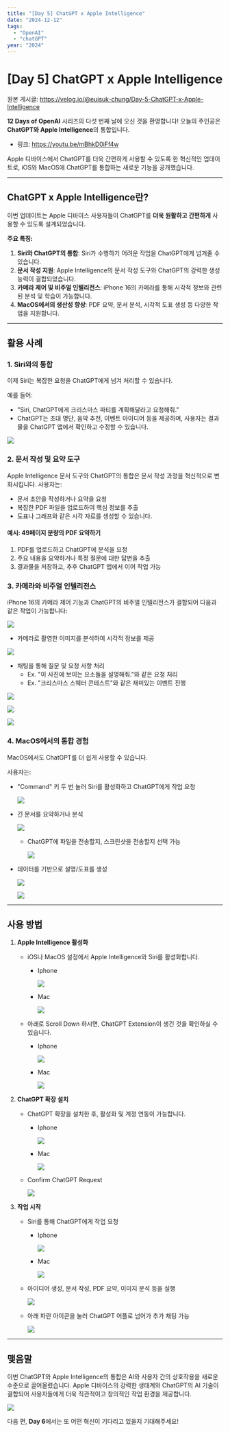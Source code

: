 ```yaml
---
title: "[Day 5] ChatGPT x Apple Intelligence"
date: "2024-12-12"
tags:
  - "OpenAI"
  - "chatGPT"
year: "2024"
---
```


# [Day 5] ChatGPT x Apple Intelligence

원본 게시글: https://velog.io/@euisuk-chung/Day-5-ChatGPT-x-Apple-Intelligence



**12 Days of OpenAI** 시리즈의 다섯 번째 날에 오신 것을 환영합니다! 오늘의 주인공은 **ChatGPT와 Apple Intelligence**의 통합입니다.

* 링크: <https://youtu.be/mBhkD0iFf4w>

Apple 디바이스에서 ChatGPT를 더욱 간편하게 사용할 수 있도록 한 혁신적인 업데이트로, iOS와 MacOS에 ChatGPT를 통합하는 새로운 기능을 공개했습니다.

---

**ChatGPT x Apple Intelligence란?**
----------------------------------

이번 업데이트는 Apple 디바이스 사용자들이 ChatGPT를 **더욱 원활하고 간편하게** 사용할 수 있도록 설계되었습니다.

**주요 특징:**

1. **Siri와 ChatGPT의 통합**: Siri가 수행하기 어려운 작업을 ChatGPT에게 넘겨줄 수 있습니다.
2. **문서 작성 지원**: Apple Intelligence의 문서 작성 도구와 ChatGPT의 강력한 생성 능력이 결합되었습니다.
3. **카메라 제어 및 비주얼 인텔리전스**: iPhone 16의 카메라를 통해 시각적 정보와 관련된 분석 및 학습이 가능합니다.
4. **MacOS에서의 생산성 향상**: PDF 요약, 문서 분석, 시각적 도표 생성 등 다양한 작업을 지원합니다.

---

**활용 사례**
---------

### **1. Siri와의 통합**

이제 Siri는 복잡한 요청을 ChatGPT에게 넘겨 처리할 수 있습니다.

예를 들어:

* "Siri, ChatGPT에게 크리스마스 파티를 계획해달라고 요청해줘."
* ChatGPT는 초대 명단, 음악 추천, 이벤트 아이디어 등을 제공하며, 사용자는 결과물을 ChatGPT 앱에서 확인하고 수정할 수 있습니다.

![](https://velog.velcdn.com/images/euisuk-chung/post/07b2445c-7765-4dfb-95ee-a85962cdf60f/image.png)

### **2. 문서 작성 및 요약 도구**

Apple Intelligence 문서 도구와 ChatGPT의 통합은 문서 작성 과정을 혁신적으로 변화시킵니다. 사용자는:

* 문서 초안을 작성하거나 요약을 요청
* 복잡한 PDF 파일을 업로드하여 핵심 정보를 추출
* 도표나 그래프와 같은 시각 자료를 생성할 수 있습니다.

#### 예시: 49페이지 분량의 PDF 요약하기

1. PDF를 업로드하고 ChatGPT에 분석을 요청
2. 주요 내용을 요약하거나 특정 질문에 대한 답변을 추출
3. 결과물을 저장하고, 추후 ChatGPT 앱에서 이어 작업 가능

### **3. 카메라와 비주얼 인텔리전스**

iPhone 16의 카메라 제어 기능과 ChatGPT의 비주얼 인텔리전스가 결합되어 다음과 같은 작업이 가능합니다:

![](https://velog.velcdn.com/images/euisuk-chung/post/4d6f2ed1-ca92-426e-9b28-3c71f2a6193b/image.png)

* 카메라로 촬영한 이미지를 분석하여 시각적 정보를 제공

![](https://velog.velcdn.com/images/euisuk-chung/post/2e098e4b-3a84-4931-aa95-c262594d9ec2/image.png)

* 채팅을 통해 질문 및 요청 사항 처리
  + Ex. "이 사진에 보이는 요소들을 설명해줘."와 같은 요청 처리
  + Ex. "크리스마스 스웨터 콘테스트"와 같은 재미있는 이벤트 진행

![](https://velog.velcdn.com/images/euisuk-chung/post/57920f45-7d81-480f-87cb-74c21408bb52/image.png)

![](https://velog.velcdn.com/images/euisuk-chung/post/f390bb1d-dac9-4121-9283-2aebb6ed8d6e/image.png)

![](https://velog.velcdn.com/images/euisuk-chung/post/e524fdd6-fdfb-4bb5-b479-5c26545e7c74/image.png)

### **4. MacOS에서의 통합 경험**

MacOS에서도 ChatGPT를 더 쉽게 사용할 수 있습니다.

사용자는:

* "Command" 키 두 번 눌러 Siri를 활성화하고 ChatGPT에게 작업 요청  
  
  ![](https://velog.velcdn.com/images/euisuk-chung/post/91a07804-2284-4573-bb24-48eae5e37864/image.png)
* 긴 문서를 요약하거나 분석  
  
  ![](https://velog.velcdn.com/images/euisuk-chung/post/5db6e880-265c-4652-8057-e9247151537e/image.png)
  
  + ChatGPT에 파일을 전송할지, 스크린샷을 전송할지 선택 가능  
    
    ![](https://velog.velcdn.com/images/euisuk-chung/post/89b931d2-990e-4943-a1be-8213375e5c2d/image.png)
* 데이터를 기반으로 설명/도표를 생성  
  
  ![](https://velog.velcdn.com/images/euisuk-chung/post/b54aa7db-7f6b-4bc9-8613-1f54631b52e8/image.png)  
  
  ![](https://velog.velcdn.com/images/euisuk-chung/post/df34bb5e-bbec-40c0-a37f-69c2514bad43/image.png)

---

**사용 방법**
---------

1. **Apple Intelligence 활성화**
   
   * iOS나 MacOS 설정에서 Apple Intelligence와 Siri를 활성화합니다.
     
     + Iphone  
       
       ![](https://velog.velcdn.com/images/euisuk-chung/post/ec841f87-03d5-4ebc-8ea5-118d9fc2d4dd/image.png)
     + Mac  
       
       ![](https://velog.velcdn.com/images/euisuk-chung/post/4b564156-8913-4080-8d79-f29d3c7ee19c/image.png)
   * 아래로 Scroll Down 하시면, ChatGPT Extension이 생긴 것을 확인하실 수 있습니다.
     
     + Iphone  
       
       ![](https://velog.velcdn.com/images/euisuk-chung/post/0f349203-25a6-4a31-9cca-ef0c081c96a2/image.png)
     + Mac  
       
       ![](https://velog.velcdn.com/images/euisuk-chung/post/1b79f564-67e1-4738-a998-7d8cc857a65e/image.png)
2. **ChatGPT 확장 설치**
   
   * ChatGPT 확장을 설치한 후, 활성화 및 계정 연동이 가능합니다.
     
     + Iphone  
       
       ![](https://velog.velcdn.com/images/euisuk-chung/post/14ccbf0c-5f56-4b61-8e21-af45aab67621/image.png)
     + Mac  
       
       ![](https://velog.velcdn.com/images/euisuk-chung/post/838f8389-b7de-4fe2-963f-93968b060415/image.png)
   * Confirm ChatGPT Request  
     
     ![](https://velog.velcdn.com/images/euisuk-chung/post/b6595612-c8c5-4b4a-bc5b-edfecfbcc395/image.png)

3. **작업 시작**
   
   * Siri를 통해 ChatGPT에게 작업 요청
     
     + Iphone  
       
       ![](https://velog.velcdn.com/images/euisuk-chung/post/07b2445c-7765-4dfb-95ee-a85962cdf60f/image.png)
     + Mac  
       
       ![](https://velog.velcdn.com/images/euisuk-chung/post/58d8187e-2de4-426d-88cd-eda9b8f78e6c/image.png)
   * 아이디어 생성, 문서 작성, PDF 요약, 이미지 분석 등을 실행  
     
     ![](https://velog.velcdn.com/images/euisuk-chung/post/8a8c8410-79c7-45a8-9c8c-e63a4e9d1faa/image.png)
   * 아래 파란 아이콘을 눌러 ChatGPT 어플로 넘어가 추가 채팅 가능  
     
     ![](https://velog.velcdn.com/images/euisuk-chung/post/bc9968d9-4f12-4c07-924e-156f256d0bc0/image.png)

---

**맺음말**
-------

이번 ChatGPT와 Apple Intelligence의 통합은 AI와 사용자 간의 상호작용을 새로운 수준으로 끌어올렸습니다. Apple 디바이스의 강력한 생태계와 ChatGPT의 AI 기술이 결합되어 사용자들에게 더욱 직관적이고 창의적인 작업 환경을 제공합니다.

![](https://velog.velcdn.com/images/euisuk-chung/post/f385e786-6417-4a49-8bc0-cedbbafe324d/image.png)

다음 편, **Day 6**에서는 또 어떤 혁신이 기다리고 있을지 기대해주세요!

